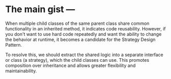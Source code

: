 # The main gist —

When multiple child classes of the same parent class share common functionality in an inherited method, it indicates code reusability. However, if you don't want to use hard code repeatedly and want the ability to change the behavior at runtime, it becomes a candidate for the Strategy Design Pattern.

To resolve this, we should extract the shared logic into a separate interface or class (a strategy), which the child classes can use. This promotes composition over inheritance and allows greater flexibility and maintainability.
